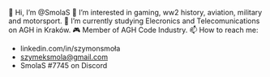 👋 Hi, I’m @SmolaS
👀 I’m interested in gaming, ww2 history, aviation, military and motorsport.
🌱 I’m currently studying Elecronics and Telecomunications on AGH in Kraków.
🎮 Member of AGH Code Industry.
📫 How to reach me:
-  linkedin.com/in/szymonsmoła
-  szymeksmola@gmail.com
-  SmolaS #7745 on Discord



<!---
SmolaS/SmolaS is a ✨ special ✨ repository because its `README.md` (this file) appears on your GitHub profile.
You can click the Preview link to take a look at your changes.
--->
